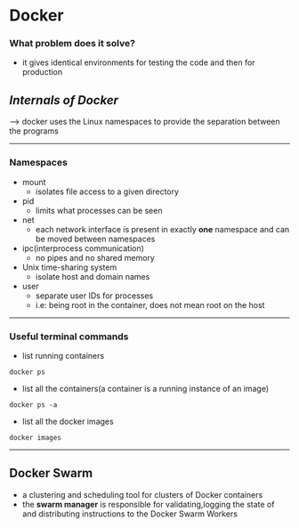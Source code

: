 # Docker

### What problem does it solve?
* it gives identical environments for testing the code and then for production

## *Internals of Docker*
--> docker uses the Linux namespaces to provide the separation between the programs

---
### Namespaces
* mount
  * isolates file access to a given directory
* pid
  * limits what processes can be seen
* net
  * each network interface is present in exactly **one** namespace and can be moved between namespaces
* ipc(interprocess communication)
  * no pipes and no shared memory
* Unix time-sharing system
  * isolate host and domain names
* user
  * separate user IDs for processes
  * i.e: being root in the container, does not mean root on the host

---
### Useful terminal commands

* list running containers
```
docker ps
```
* list all the containers(a container is a running instance of an image)

```
docker ps -a
```
* list all the docker images

```
docker images
```



---
## Docker Swarm
* a clustering and scheduling tool for clusters of Docker containers
* the **swarm manager** is responsible for validating,logging the state of and distributing instructions to the Docker Swarm Workers
